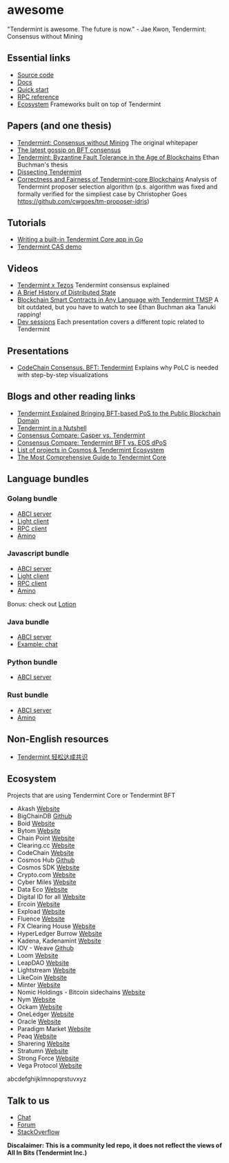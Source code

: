# awesome

"Tendermint is awesome. The future is now." - Jae Kwon, Tendermint: Consensus without Mining

## Essential links

- [Source code](https://github.com/tendermint/tendermint/)
- [Docs](https://tendermint.com/docs/)
- [Quick start](https://tendermint.com/docs/introduction/quick-start.html)
- [RPC reference](https://tendermint.com/rpc/)
- [Ecosystem](https://tendermint.com/ecosystem) Frameworks built on top of Tendermint

## Papers (and one thesis)

- [Tendermint: Consensus without Mining](https://cdn.relayto.com/media/files/LPgoWO18TCeMIggJVakt_tendermint.pdf) The original whitepaper
- [The latest gossip on BFT consensus](https://arxiv.org/abs/1807.04938)
- [Tendermint: Byzantine Fault Tolerance in the Age of Blockchains](https://allquantor.at/blockchainbib/pdf/buchman2016tendermint.pdf) Ethan Buchman's thesis
- [Dissecting Tendermint](https://arxiv.org/abs/1809.09858)
- [Correctness and Fairness of Tendermint-core Blockchains](https://arxiv.org/abs/1805.08429) Analysis of Tendermint proposer selection algorithm (p.s. algorithm was fixed and formally verified for the simpliest case by Christopher Goes https://github.com/cwgoes/tm-proposer-idris)

## Tutorials

- [Writing a built-in Tendermint Core app in Go](https://blog.cosmos.network/writing-a-built-in-tendermint-core-app-in-go-a52f3a35ec09)
- [Tendermint CAS demo](https://github.com/6thc/tendermint-cas-demo)

## Videos

- [Tendermint x Tezos](https://www.youtube.com/watch?v=7L01IxKlVu0) Tendermint consensus explained
- [A Brief History of Distributed State](https://www.youtube.com/watch?v=ocLp8AL8acQ)
- [Blockchain Smart Contracts in Any Language with Tendermint TMSP](https://www.youtube.com/watch?v=9krAQzN6tbc) A bit outdated, but you have to watch to see Ethan Buchman aka Tanuki rapping!
- [Dev sessions](https://www.youtube.com/watch?v=YBZjecfjeIk&list=PLdQIb0qr3pnBbG5ZG-0gr3zM86_s8Rpqv) Each presentation covers a different topic related to Tendermint

## Presentations

- [CodeChain Consensus. BFT: Tendermint](https://docs.google.com/presentation/d/1k0CbJQBHoMJkuOXdAKHFw9dcaXES_3dFYnCp1I1bm2M/edit) Explains why PoLC is needed with step-by-step visualizations

## Blogs and other reading links

- [Tendermint Explained Bringing BFT-based PoS to the Public Blockchain Domain](https://blog.cosmos.network/tendermint-explained-bringing-bft-based-pos-to-the-public-blockchain-domain-f22e274a0fdb)
- [Tendermint in a Nutshell](https://blog.cosmos.network/tendermint-in-a-nutshell-39d9f7f66ad7)
- [Consensus Compare: Casper vs. Tendermint](https://blog.cosmos.network/consensus-compare-casper-vs-tendermint-6df154ad56ae)
- [Consensus Compare: Tendermint BFT vs. EOS dPoS](https://blog.cosmos.network/consensus-compare-tendermint-bft-vs-eos-dpos-46c5bca7204b)
- [List of projects in Cosmos & Tendermint Ecosystem](https://forum.cosmos.network/t/list-of-projects-in-cosmos-tendermint-ecosystem/243)
- [The Most Comprehensive Guide to Tendermint Core](https://blockgeeks.com/guides/ultimate-guide-tendermint/)

## Language bundles

### Golang bundle

- [ABCI server](https://godoc.org/github.com/tendermint/tendermint/abci/server)
- [Light client](https://godoc.org/github.com/tendermint/tendermint/lite)
- [RPC client](https://godoc.org/github.com/tendermint/tendermint/rpc/client)
- [Amino](https://github.com/tendermint/go-amino)

### Javascript bundle

- [ABCI server](https://github.com/tendermint/js-abci)
- [Light client](https://github.com/nomic-io/js-tendermint)
- [RPC client](https://github.com/nomic-io/js-tendermint)
- [Amino](https://github.com/cybercongress/js-amino)

Bonus: check out [Lotion](https://github.com/nomic-io/lotion)

### Java bundle

- [ABCI server](https://github.com/jTendermint/jabci)
- [Example: chat](https://github.com/wolfposd/TMChat)

### Python bundle

- [ABCI server](https://github.com/davebryson/py-abci)

### Rust bundle

- [ABCI server](https://github.com/tendermint/rust-abci)
- [Amino](https://github.com/tendermint/amino_rs)

## Non-English resources

- [Tendermint 轻松达成共识](https://www.youtube.com/watch?v=c6eoPPunVVA)

## Ecosystem

Projects that are using Tendermint Core or Tendermint BFT

- Akash [Website](https://akash.network/)
- BigChainDB [Github](https://github.com/bigchaindb/bigchaindb)
- Boid [Website](https://www.boid.com/)
- Bytom [Website](https://bytom.io/)
- Chain Point [Website](https://chainpoint.org/)
- Clearing.cc [Website](https://www.clearing.cc/)
- CodeChain [Website](https://codechain.io/)
- Cosmos Hub [Github](https://github.com/cosmos/gaia)
- Cosmos SDK [Website](https://cosmos.network/)
- Crypto.com [Website](https://crypto.com/)
- Cyber Miles [Website](https://www.cybermiles.io/en-us/)
- Data Eco [Website](https://data.eco/)
- Digital ID for all [Website](https://www.digitalid.or.th/)
- Ercoin [Website](https://ercoin.tech/)
- Expload [Website](https://expload.com/en)
- Fluence [Website](https://fluence.network/)
- FX Clearing House [Website](https://fxclr.com/#)
- HyperLedger Burrow [Website](https://www.hyperledger.org/projects/hyperledger-burrow)
- Kadena, Kadenamint [Website](https://kadena.io/en/)
- IOV - Weave [Github](https://github.com/iov-one/weave)
- Loom [Website](https://loomx.io/)
- LeapDAO [Website](https://leapdao.org/)
- Lightstream [Website](https://www.lightstreams.network/)
- LikeCoin [Website](https://like.co/)
- Minter [Website](https://www.minter.network)
- Nomic Holdings - Bitcoin sidechains [Website](https://nomic.io/)
- Nym [Website](https://nymtech.net/)
- Ockam [Website](https://www.ockam.io/)
- OneLedger [Website](https://www.oneledger.io/)
- Oracle [Website](https://www.oracle.com/index.html)
- Paradigm Market [Website](https://paradigm.market/)
- Peaq [Website](https://peaq.io/)
- Sharering [Website](https://sharering.network/en)
- Stratumn [Website](https://stratumn.com/)
- Strong Force [Website](https://www.strongforce.io/)
- Vega Protocol [Website](https://vegaprotocol.io/)

abcdefghijklmnopqrstuvxyz

## Talk to us

- [Chat](https://riot.im/app/#/room/#tendermint:matrix.org)
- [Forum](https://forum.cosmos.network/c/tendermint)
- [StackOverflow](https://stackoverflow.com/questions/tagged/tendermint)

**Discalaimer: This is a community led repo, it does not reflect the views of All In Bits (Tendermint Inc.)**
